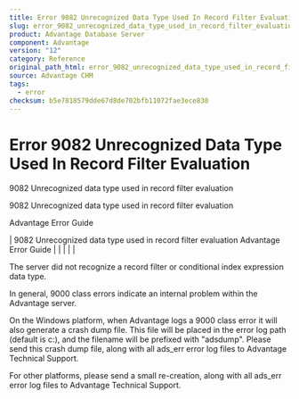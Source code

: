 ```yaml
---
title: Error 9082 Unrecognized Data Type Used In Record Filter Evaluation
slug: error_9082_unrecognized_data_type_used_in_record_filter_evaluation
product: Advantage Database Server
component: Advantage
version: "12"
category: Reference
original_path_html: error_9082_unrecognized_data_type_used_in_record_filter_evaluation.htm
source: Advantage CHM
tags:
  - error
checksum: b5e7818579dde67d8de702bfb11072fae3ece830
---
```


# Error 9082 Unrecognized Data Type Used In Record Filter Evaluation

9082 Unrecognized data type used in record filter evaluation

9082 Unrecognized data type used in record filter evaluation

Advantage Error Guide

| 9082 Unrecognized data type used in record filter evaluation  Advantage Error Guide |  |  |  |  |

The server did not recognize a record filter or conditional index expression data type.

In general, 9000 class errors indicate an internal problem within the Advantage server.

On the Windows platform, when Advantage logs a 9000 class error it will also generate a crash dump file. This file will be placed in the error log path (default is c:\), and the filename will be prefixed with "adsdump". Please send this crash dump file, along with all ads\_err error log files to Advantage Technical Support.

For other platforms, please send a small re-creation, along with all ads\_err error log files to Advantage Technical Support.
